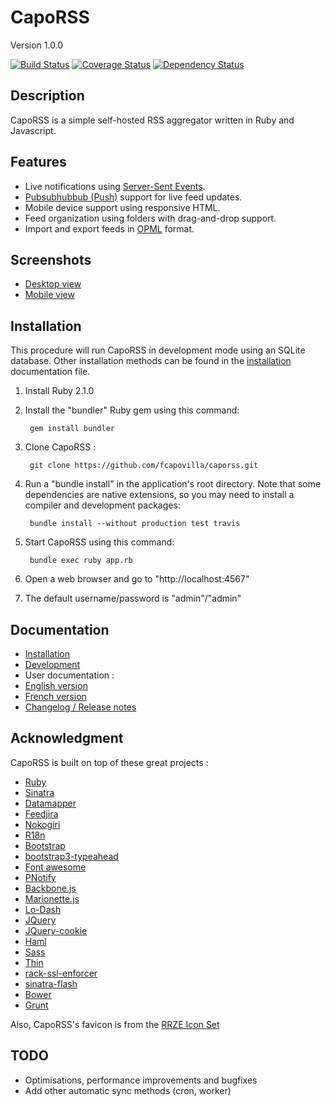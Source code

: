 # CapoRSS

Version 1.0.0

[![Build Status](https://travis-ci.org/fcapovilla/caporss.svg?branch=master)](https://travis-ci.org/fcapovilla/caporss)
[![Coverage Status](https://coveralls.io/repos/fcapovilla/caporss/badge.png?branch=master)](https://coveralls.io/r/fcapovilla/caporss?branch=master)
[![Dependency Status](https://gemnasium.com/fcapovilla/caporss.svg)](https://gemnasium.com/fcapovilla/caporss)

## Description

CapoRSS is a simple self-hosted RSS aggregator written in Ruby and Javascript.

## Features

* Live notifications using [Server-Sent Events](http://www.w3.org/TR/eventsource).
* [Pubsubhubbub (Push)](https://code.google.com/p/pubsubhubbub/) support for live feed updates.
* Mobile device support using responsive HTML.
* Feed organization using folders with drag-and-drop support.
* Import and export feeds in [OPML](https://en.wikipedia.org/wiki/OPML) format.

## Screenshots

* [Desktop view](doc/screenshots/screenshot.png)
* [Mobile view](doc/screenshots/mobile.png)

## Installation

This procedure will run CapoRSS in development mode using an SQLite database. Other installation methods can be found in the [installation](doc/install.textile) documentation file.

1. Install Ruby 2.1.0
2. Install the "bundler" Ruby gem using this command:

		gem install bundler

3. Clone CapoRSS :

		git clone https://github.com/fcapovilla/caporss.git

4. Run a "bundle install" in the application's root directory. Note that some dependencies are native extensions, so you may need to install a compiler and development packages:

		bundle install --without production test travis

5. Start CapoRSS using this command:

		bundle exec ruby app.rb

6. Open a web browser and go to "http://localhost:4567"
7. The default username/password is "admin"/"admin"

## Documentation

* [Installation](doc/install.textile)
* [Development](doc/development.textile)
* User documentation :
 * [English version](doc/en.textile)
 * [French version](doc/fr.textile)
* [Changelog / Release notes](CHANGELOG.textile)

## Acknowledgment

CapoRSS is built on top of these great projects :

* [Ruby](http://www.ruby-lang.org/)
* [Sinatra](http://www.sinatrarb.com/)
* [Datamapper](http://datamapper.org/)
* [Feedjira](http://feedjira.com/)
* [Nokogiri](http://nokogiri.org/)
* [R18n](https://github.com/ai/r18n)
* [Bootstrap](http://twitter.github.com/bootstrap/)
* [bootstrap3-typeahead](https://github.com/bassjobsen/Bootstrap-3-Typeahead)
* [Font awesome](http://fortawesome.github.com/Font-Awesome/)
* [PNotify](https://github.com/sciactive/pnotify)
* [Backbone.js](http://backbonejs.org/)
* [Marionette.js](http://marionettejs.com/)
* [Lo-Dash](http://lodash.com/)
* [JQuery](http://jquery.com/)
* [JQuery-cookie](https://github.com/carhartl/jquery-cookie)
* [Haml](http://haml.info/)
* [Sass](http://sass-lang.com/)
* [Thin](http://code.macournoyer.com/thin/)
* [rack-ssl-enforcer](https://github.com/tobmatth/rack-ssl-enforcer)
* [sinatra-flash](https://github.com/SFEley/sinatra-flash)
* [Bower](http://bower.io/)
* [Grunt](http://gruntjs.com/)

Also, CapoRSS's favicon is from the [RRZE Icon Set](http://rrze-icon-set.berlios.de/)

## TODO

* Optimisations, performance improvements and bugfixes
* Add other automatic sync methods (cron, worker)
